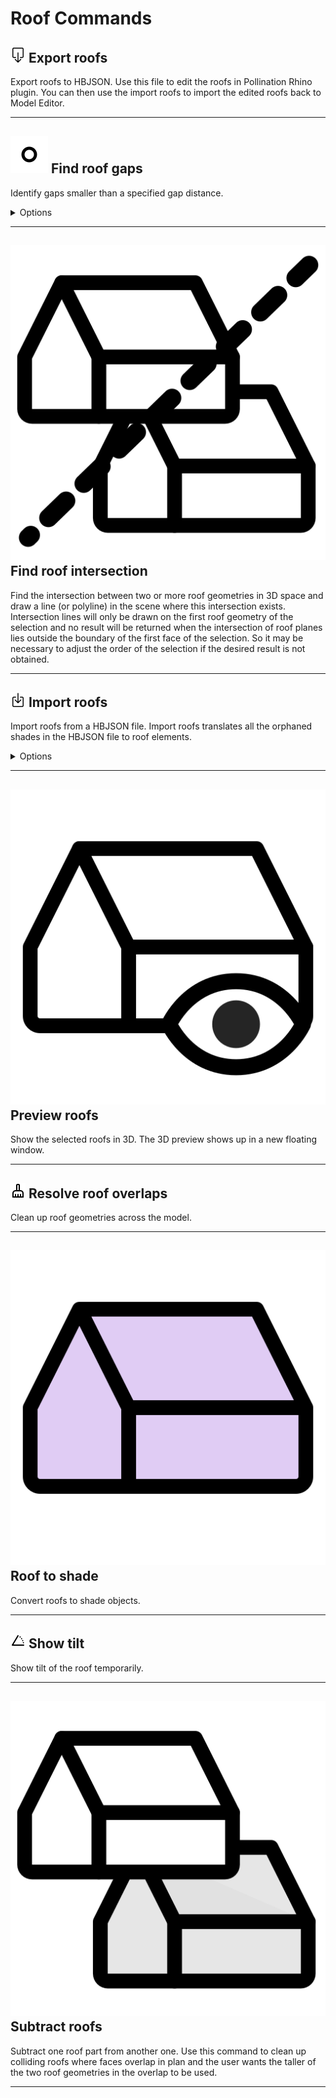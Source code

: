# Roof Commands

## ![](../../.gitbook/assets/export-roofs.svg#thumbnail) Export roofs

Export roofs to HBJSON. Use this file to edit the roofs in Pollination Rhino plugin. You can then use the import roofs to import the edited roofs back to Model Editor.

---

## ![](../../.gitbook/assets/find-adjacency-gaps.svg#thumbnail) Find roof gaps

Identify gaps smaller than a specified gap distance.

<details>

<summary>Options</summary>

**Gap Distance**

  The maximum distance between two roofs that is considered an unwanted adjacency gap. Differences between roofs that are higher than this distance are considered meaningful separations between roofs that should be preserved. Typical recommended values might be around 15 cm or 6''.

</details>

---

## ![](../../.gitbook/assets/int-roof.svg#thumbnail) Find roof intersection

Find the intersection between two or more roof geometries in 3D space and draw a line (or polyline) in the scene where this intersection exists. Intersection lines will only be drawn on the first roof geometry of the selection and no result will be returned when the intersection of roof planes lies outside the boundary of the first face of the selection. So it may be necessary to adjust the order of the selection if the desired result is not obtained.

---

## ![](../../.gitbook/assets/import-roofs.svg#thumbnail) Import roofs

Import roofs from a HBJSON file. Import roofs translates all the orphaned shades in the HBJSON file to roof elements.

<details>

<summary>Options</summary>

**Replace Current Roofs**

  Select to have all of the roofs currently within the model replaced by the new roof geometries in the imported HBJSON file. If deselected, the roofs will simply be added to the current roof geometries in the model.

</details>

---

## ![](../../.gitbook/assets/prev-roof.svg#thumbnail) Preview roofs

Show the selected roofs in 3D. The 3D preview shows up in a new floating window.

---

## ![](../../.gitbook/assets/resolve-roof-overlaps.svg#thumbnail) Resolve roof overlaps

Clean up roof geometries across the model.

---

## ![](../../.gitbook/assets/shade-roof.svg#thumbnail) Roof to shade

Convert roofs to shade objects.

---

## ![](../../.gitbook/assets/show-tilt.svg#thumbnail) Show tilt

Show tilt of the roof temporarily.

---

## ![](../../.gitbook/assets/diff-roof.svg#thumbnail) Subtract roofs

Subtract one roof part from another one. Use this command to clean up colliding roofs where faces overlap in plan and the user wants the taller of the two roof geometries in the overlap to be used.

---

<style>
img[src*="#thumbnail"] {
   width:30px;
   height:30px;
}
</style>